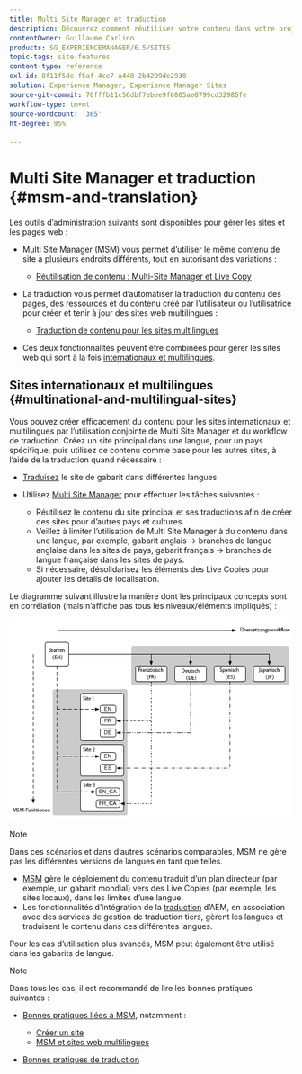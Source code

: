 ```yaml
---
title: Multi Site Manager et traduction
description: Découvrez comment réutiliser votre contenu dans votre projet et gérer des sites web multilingues dans Adobe Experience Manager.
contentOwner: Guillaume Carlino
products: SG_EXPERIENCEMANAGER/6.5/SITES
topic-tags: site-features
content-type: reference
exl-id: 8f11f5de-f5af-4ce7-a448-2b4299de2930
solution: Experience Manager, Experience Manager Sites
source-git-commit: 76fffb11c56dbf7ebee9f6805ae0799cd32985fe
workflow-type: tm+mt
source-wordcount: '365'
ht-degree: 95%

---
```


# Multi Site Manager et traduction {#msm-and-translation}

Les outils d’administration suivants sont disponibles pour gérer les sites et les pages web :

* Multi Site Manager (MSM) vous permet d’utiliser le même contenu de site à plusieurs endroits différents, tout en autorisant des variations :

   * [Réutilisation de contenu : Multi-Site Manager et Live Copy](/help/sites-administering/msm.md)

* La traduction vous permet d’automatiser la traduction du contenu des pages, des ressources et du contenu créé par l’utilisateur ou l’utilisatrice pour créer et tenir à jour des sites web multilingues :

   * [Traduction de contenu pour les sites multilingues](/help/sites-administering/translation.md)

* Ces deux fonctionnalités peuvent être combinées pour gérer les sites web qui sont à la fois [internationaux et multilingues](#multinational-and-multilingual-sites).

## Sites internationaux et multilingues {#multinational-and-multilingual-sites}

Vous pouvez créer efficacement du contenu pour les sites internationaux et multilingues par l’utilisation conjointe de Multi Site Manager et du workflow de traduction. Créez un site principal dans une langue, pour un pays spécifique, puis utilisez ce contenu comme base pour les autres sites, à l’aide de la traduction quand nécessaire :

* [Traduisez](/help/sites-administering/translation.md) le site de gabarit dans différentes langues.

* Utilisez [Multi Site Manager](/help/sites-administering/msm.md) pour effectuer les tâches suivantes :

   * Réutilisez le contenu du site principal et ses traductions afin de créer des sites pour d’autres pays et cultures.
   * Veillez à limiter l’utilisation de Multi Site Manager à du contenu dans une langue, par exemple, gabarit anglais -> branches de langue anglaise dans les sites de pays, gabarit français -> branches de langue française dans les sites de pays.
   * Si nécessaire, désolidarisez les éléments des Live Copies pour ajouter les détails de localisation.

Le diagramme suivant illustre la manière dont les principaux concepts sont en corrélation (mais n’affiche pas tous les niveaux/éléments impliqués) :

![Diagramme présentant les principaux concepts de MSM et de traduction](assets/chlimage_1-71a.png)

>[!NOTE]
>
>Dans ces scénarios et dans d’autres scénarios comparables, MSM ne gère pas les différentes versions de langues en tant que telles.
>
>* [MSM](/help/sites-administering/msm.md) gère le déploiement du contenu traduit d’un plan directeur (par exemple, un gabarit mondial) vers des Live Copies (par exemple, les sites locaux), dans les limites d’une langue.
>* Les fonctionnalités d’intégration de la [traduction](/help/sites-administering/translation.md) d’AEM, en association avec des services de gestion de traduction tiers, gèrent les langues et traduisent le contenu dans ces différentes langues.
>
>Pour les cas d’utilisation plus avancés, MSM peut également être utilisé dans les gabarits de langue.

>[!NOTE]
>
>Dans tous les cas, il est recommandé de lire les bonnes pratiques suivantes :
>
>* [Bonnes pratiques liées à MSM](/help/sites-administering/msm-best-practices.md), notamment :
>
>   * [Créer un site](/help/sites-administering/msm-best-practices.md#create-site)
>   * [MSM et sites web multilingues](/help/sites-administering/msm-best-practices.md#msm-and-multilingual-websites)
>
>* [Bonnes pratiques de traduction](/help/sites-administering/tc-bp.md)
